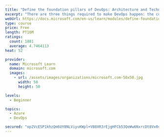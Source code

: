 ```yaml
---
title: "Define the foundation pillars of DevOps: Architecture and Technology"
excerpt: "There are three things required to make DevOps happen: the cultural component, tools and technology, and architecture. Discover the last two foundation pillars of DevOps, Architecture and Technology!"
webUrl: https://docs.microsoft.com/en-us/learn/modules/define-foundation-pillars/
type: course
price: Free
length: PT16M
ratings:
  count: 1881
  average: 4.7464113
heat: 52

provider:
  name: Microsoft Learn
  domain: microsoft.com
  images:
    - url: /assets/images/organizations/microsoft.com-50x50.jpg
      width: 50
      height: 50

levels:
  - Beginner

topics:
  - Azure
  - DevOps

secured: "op2VcESP1khzQm6UY8NLViyuKWpl+VB8XR3rEjgHFCb53QeWw6NxrcDt8Vx0cPfezAirlQZ/8mfxC47g+i8kRlpMiqv1T69Un8q4SIE/D0oaiarrQOc6Xe7klhitpVU6gcjWIjwC0DX7opg6BIE9HcSZjtPwCYvOvlObsXZXqkXq+TcVNeklhBPmYgE2SyPKJ8Gexla7e/DszRf/gP3k/NxNgqTkpOu7JEzHIalj6OOJ690lr0obrWKTh62UdV5acfpdytPn8P0MsYcsYf6fNs9pMPizNc2PxUMlodDWkjOBTuivZSAp+uD9+UeP+U5NKKvEhuH77Er+BEj0GYYS3oO2OVy8H1xTIrtRn3NvluY00rcIKzK+hXX4mrAqxH5zB4QwDzNwtA+yXh8ZQiFz7i8Cafi1H2eaEwniHgpCB7Q=;8GXeitgdjp/MjhMkwNAKZw=="
---
```



